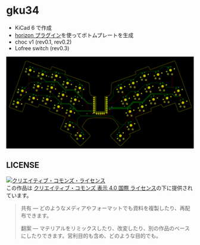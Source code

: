 # gku34

* KiCad 6 で作成
* [horizon プラグイン](https://github.com/skarrmann/horizon/blob/5833ec133d5f8fa4f3824622efd5dbfc89d797ec/kicad-plugins/horizon-board-producer-plugin.py)を使ってボトムプレートを生成
* choc v1 (rev0.1, rev0.2)
* Lofree switch (rev0.3)

![](./assets/readme_1.png)


## LICENSE

<a rel="license" href="http://creativecommons.org/licenses/by/4.0/"><img alt="クリエイティブ・コモンズ・ライセンス" style="border-width:0" src="https://i.creativecommons.org/l/by/4.0/88x31.png" /></a><br />この作品は <a rel="license" href="http://creativecommons.org/licenses/by/4.0/">クリエイティブ・コモンズ 表示 4.0 国際 ライセンス</a>の下に提供されています。

> 共有 — どのようなメディアやフォーマットでも資料を複製したり、再配布できます。
> 
> 翻案 — マテリアルをリミックスしたり、改変したり、別の作品のベースにしたりできます。営利目的も含め、どのような目的でも。
